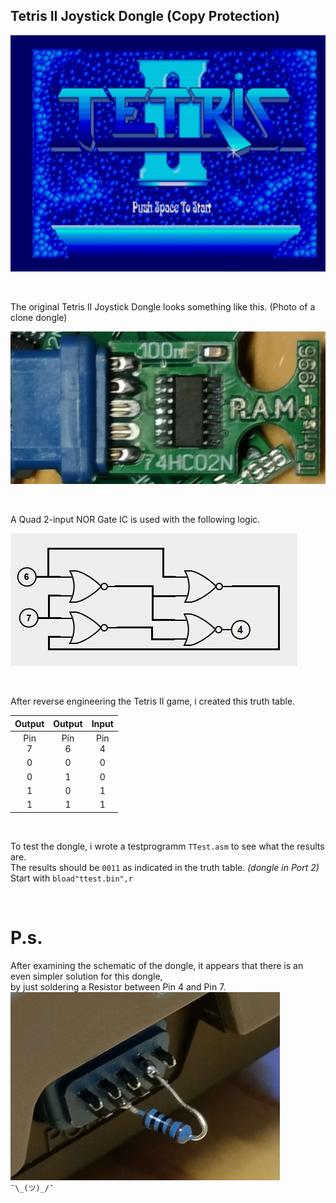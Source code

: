 ## Tetris II Joystick Dongle (Copy Protection)


![Tetris_II](https://raw.githubusercontent.com/LarsThe18Th/Small-Projects/refs/heads/master/MSX/Hardware/Tetris_II_Dongle/Tetris2.jpg)

<br>

The original Tetris II Joystick Dongle looks something like this. (Photo of a clone dongle)  
 
![The original dongle looks like this.](https://raw.githubusercontent.com/LarsThe18Th/Small-Projects/refs/heads/master/MSX/Hardware/Tetris_II_Dongle/T2_Dongle.jpg)  

<br>

A Quad 2-input NOR Gate IC is used with the following logic.  

![Qnor.](https://raw.githubusercontent.com/LarsThe18Th/Small-Projects/refs/heads/master/MSX/Hardware/Tetris_II_Dongle/Qnor.jpg)

<br>

After reverse engineering the Tetris II game, i created this truth table.

| Output | Output | Input |  
| :------------: | :------------: | :------------:|
| Pin<br> 7 | Pin<br> 6 | Pin<br> 4 | 
| 0 | 0 | 0 | 
| 0 | 1 | 0 | 
| 1 | 0 | 1 | 
| 1 | 1 | 1 |  

<br>

To test the dongle, i wrote a testprogramm ```TTest.asm``` to see what the results are.  
The results should be ```0011``` as indicated in the truth table. *(dongle in Port 2)*  
Start with ```bload"ttest.bin",r ```

<br>

# P.s.  

After examining the schematic of the dongle, it appears that there is an even simpler solution for this dongle,  
by just soldering a Resistor between Pin 4 and Pin 7.  
![Resistor.](https://raw.githubusercontent.com/LarsThe18Th/Small-Projects/refs/heads/master/MSX/Hardware/Tetris_II_Dongle/Resistor.jpg)  
``` ¯\_(ツ)_/¯  ```

  


